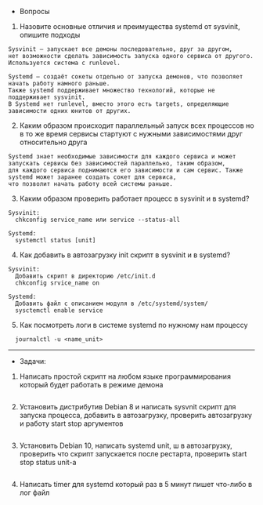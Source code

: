 * Вопросы
1.  Назовите основные отличия и преимущества systemd от sysvinit, опишите подходы
```
Sysvinit – запускает все демоны последовательно, друг за другом,
нет возможности сделать зависимость запуска одного сервиса от другого. Используется система с runlevel.

Systemd – создаёт сокеты отдельно от запуска демонов, что позволяет начать работу намного раньше.
Также systemd поддерживает множество технологий, которые не поддерживает sysvinit.
В Systemd нет runlevel, вместо этого есть targets, определяющие зависимости одних юнитов от других.
```
2.  Каким образом происходит параллельный запуск всех процессов но в то же время сервисы стартуют с нужными зависимостями друг относительно друга
```
Systemd знает необходимые зависимости для каждого сервиса и может запускать сервисы без зависимостей параллельно, таким образом,
для каждого сервиса поднимаются его зависимости и сам сервис. Также systemd может заранее создать сокет для сервиса,
что позволит начать работу всей системы раньше.
```
3.  Каким образом проверить работает процесс в sysvinit и в systemd?
```
Sysvinit: 
  chkconfig service_name или service --status-all
  
Systemd: 
  systemctl status [unit]
```
4.  Как добавить в автозагрузку init скрипт в sysvinit и в systemd?
```
Sysvinit:
  Добавить скрипт в директорию /etc/init.d
  chkconfig srvice_name on

Systemd:
  Добавить файл с описанием модуля в /etc/systemd/system/
  sysctemctl enable service
```
5.  Как посмотреть логи в системе systemd по нужному нам процессу
```
  journalctl -u <name_unit>
```
---
* Задачи:
1.  Hаписать простой скрипт на любом языке программирования который будет работать в режиме демона
```

```
2.  Установить дистрибутив Debian 8 и написать sysvnit скрипт для запуска процесса, добавить в автозагрузку, проверить автозагрузку и работу start stop аргументов
```

```
3.  Установить Debian 10, написать systemd unit, ш в автозагрузку, проверить что скрипт запускается после рестарта, проверить start stop status unit-а
```

```
4.  Написать timer для systemd который раз в 5 минут пишет что-либо в лог файл
```

```
